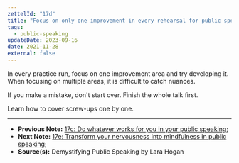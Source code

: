 ```yaml
---
zettelId: "17d"
title: "Focus on only one improvement in every rehearsal for public speaking"
tags:
  - public-speaking
updateDate: 2023-09-16
date: 2021-11-28
external: false
---
```


In every practice run, focus on one improvement area and try developing it. When focusing on multiple areas, it is difficult to catch nuances.

If you make a mistake, don't start over. Finish the whole talk first.

Learn how to cover screw-ups one by one.

---

- **Previous Note:** [17c: Do whatever works for you in your public speaking](/notes/17c/);
- **Next Note:** [17e: Transform your nervousness into mindfulness in public speaking](/notes/17e/);
- **Source(s):** Demystifying Public Speaking by Lara Hogan

